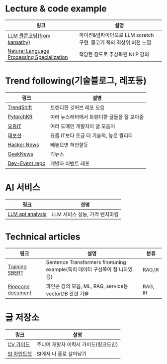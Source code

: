 # Lecture & code example
|링크|설명|
|------|---|
|[LLM 클론코딩(from karpathy)](https://karpathy.ai/zero-to-hero.html?utm_source=pytorchkr&ref=pytorchkr)|파이썬&넘파이만으로 LLM scratch 구현. 물고기 책의 최상위 버전 느낌|
|[Natural Language Processing Specialization](https://www.coursera.org/specializations/natural-language-processing)|적당한 정도로 추상화된 NLP 강의|


# Trend following(기술블로그, 레포등)
|링크|설명|
|------|---|
|[TrendShift](https://trendshift.io/?trending-range=1)|트렌디한 깃허브 레포 모음|
|[PytorchKR](https://discuss.pytorch.kr/c/news/14)|여러 뉴스레터에서 트렌디한 글들을 잘 모아줌|
|[요즘IT](https://yozm.wishket.com/magazine/)|여러 도메인 개발자의 글 모음처|
|[데보션](https://devocean.sk.com/blog/)|요즘 IT보다 조금 더 기술적, 높은 퀄리티|
|[Hacker News](https://news.ycombinator.com/)|빼놓으면 허전할듯|
|[GeekNews](https://news.hada.io/)|긱뉴스|
|[Dev-Event repo](https://github.com/brave-people/Dev-Event)|개발자 이벤트 레포|


# AI 서비스
|링크|설명|
|------|---|
|[LLM api analysis](https://artificialanalysis.ai/)|LLM 서비스 성능, 가격 벤치마킹|

# Technical articles
|링크|설명|분류|
|------|---|---|
|[Training SBERT](https://huggingface.co/blog/how-to-train-sentence-transformers)|Sentence Transformers finetuning example(특히 데이터 구성쪽이 잘 나와있음)|RAG,IR|
|[Pinecone document](https://www.pinecone.io/learn/)|파인콘 강의 모음, ML, RAG, service등 vectorDB 관련 기술|RAG, IR|

# 글 저장소
|링크|설명|
|------|---|
|[CV 가이드](https://www.linkedin.com/posts/kijepark_%EC%B5%9C%EA%B7%BC%EC%97%90-%EC%A0%9C-%EC%9D%B4%EB%A0%A5%EC%84%9C%EB%A5%BC-%EC%97%85%EB%8D%B0%EC%9D%B4%ED%8A%B8%ED%95%98%EB%A9%B4%EC%84%9C-%EC%A3%BC%EB%8B%88%EC%96%B4-%EA%B0%9C%EB%B0%9C%EC%9E%90%EB%B6%84%EB%93%A4%EA%BB%98-%EB%8F%84%EC%9B%80%EC%9D%B4-%EB%90%A0-%EB%A7%8C%ED%95%9C-%EC%A0%80%EB%A7%8C%EC%9D%98-activity-7253945011073908736-cjNP/)|주니어 개발자 이력서 가이드(링크드인)|
|[SI 마인드셋](https://yozm.wishket.com/magazine/detail/2812/)|SI에서 나 홀로 살아남기|
